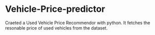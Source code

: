 # Vehicle-Price-predictor
Craeted a Used Vehicle Price Recommendor with python. It fetches the resonable price of used vehicles from the dataset. 
